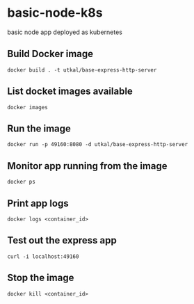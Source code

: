 # basic-node-k8s

basic node app deployed as kubernetes

## Build Docker image

`docker build . -t utkal/base-express-http-server`

## List docket images available

`docker images`

## Run the image

`docker run -p 49160:8080 -d utkal/base-express-http-server`

## Monitor app running from the image

`docker ps`

## Print app logs

`docker logs <container_id>`

## Test out the express app

`curl -i localhost:49160`

## Stop the image

`docker kill <container_id>`
